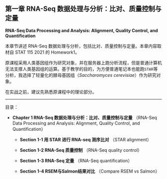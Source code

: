 ## 第一章 RNA-Seq 数据处理与分析：比对、质量控制与定量

**RNA-Seq Data Processing and Analysis: Alignment, Quality Control, and Quantification**

本章节讲述 RNA-Seq 数据处理与分析，包括比对、质量控制与定量。本章内容取材自 STAT 115 2021 的 Homework1。

原课程采用人类基因组作为研究对象，并在服务器上跑分析流程，但是普通计算机无法支撑人类基因组的运算。基于教学的目的，为方便普通笔记本也能跑`STAR`等分析，我选择了轻量化的酵母基因组（*Saccharomyces cerevisiae*）作为研究对象。

在实战之前，建议先熟悉原课程中的理论部分。

---

目录：

- **Chapter 1 RNA-Seq 数据处理与分析：比对、质量控制与定量**
  （RNA-Seq Data Processing and Analysis: Alignment, Quality Control, and Quantification）
  - **Section 1-1 用 STAR 进行 RNA-seq 测序比对**
    （STAR alignment）
  
  - **Section 1-2 RNA-Seq 质量控制**
    （RNA-Seq quality control）
    
  - **Section 1-3 RNA-Seq 定量**
    （RNA-Seq quantification）
  
  - **Section 1-4 RSEM与Salmon结果对比**
    （Compare RSEM vs Salmon）

